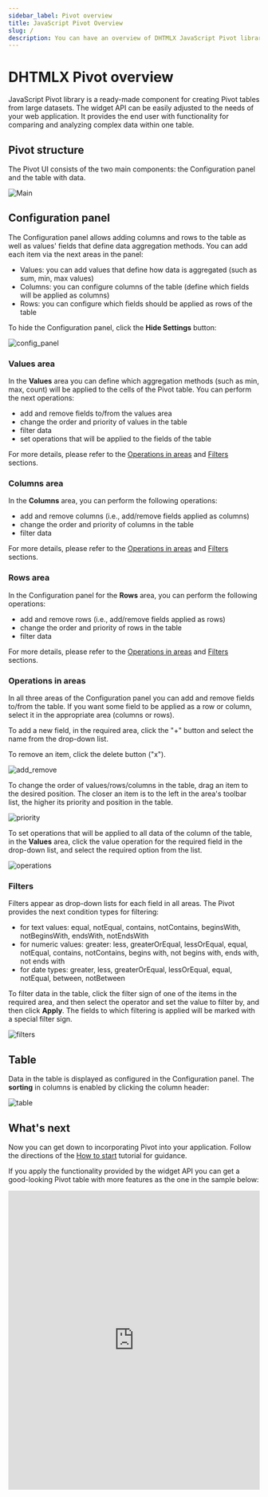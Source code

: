 ```yaml
---
sidebar_label: Pivot overview
title: JavaScript Pivot Overview
slug: /
description: You can have an overview of DHTMLX JavaScript Pivot library in the documentation. Browse developer guides and API reference, try out code examples and live demos, and download a free 30-day evaluation version of DHTMLX Pivot.
---
```


# DHTMLX Pivot overview

JavaScript Pivot library is a ready-made component for creating Pivot tables from large datasets. The widget API can be easily adjusted to the needs of your web application. It provides the end user with functionality for comparing and analyzing complex data within one table.

## Pivot structure­

The Pivot UI consists of the two main components: the Configuration panel and the table with data.

![Main](assets/pivot-main.png)

## Configuration panel

The Configuration panel allows adding columns and rows to the table as well as values' fields that define data aggregation methods. You can add each item via the next areas in the panel:

- Values: you can add values that define how data is aggregated (such as sum, min, max values)
- Columns: you can configure columns of the table (define which fields will be applied as columns)
- Rows: you can configure which fields should be applied as rows of the table

To hide the Configuration panel, click the **Hide Settings** button:

![config_panel](assets/config_panel.png)

### Values area

In the **Values** area you can define which aggregation methods (such as min, max, count) will be applied to the cells of the Pivot table. You can perform the next operations:

- add and remove fields to/from the values area
- change the order and priority of values in the table
- filter data
- set operations that will be applied to the fields of the table

For more details, please refer to the [Operations in areas](#operations-in-areas) and [Filters](#filters) sections.

### Columns area

In the **Columns** area, you can perform the following operations:

- add and remove columns (i.e., add/remove fields applied as columns)
- change the order and priority of columns in the table
- filter data

For more details, please refer to the [Operations in areas](#operations-in-areas) and [Filters](#filters) sections.

### Rows area

In the Configuration panel for the **Rows** area, you can perform the following operations:

- add and remove rows (i.e., add/remove fields applied as rows)
- change the order and priority of rows in the table
- filter data

For more details, please refer to the [Operations in areas](#operations-in-areas) and [Filters](#filters) sections.

### Operations in areas

In all three areas of the Configuration panel you can add and remove fields to/from the table. If you want some field to be applied as a row or column, select it in the appropriate area (columns or rows).

To add a new field, in the required area, click the "+" button and select the name from the drop-down list. 

To remove an item, click the delete button ("x").

![add_remove](assets/add_remove.png)

To change the order of values/rows/columns in the table, drag an item to the desired position. The closer an item is to the left in the area's toolbar list, the higher its priority and position in the table.

![priority](assets/priority.png)

To set operations that will be applied to all data of the column of the table, in the **Values** area, click the value operation for the required field in the drop-down list, and select the required option from the list.

![operations](assets/operations.png)

### Filters

Filters appear as drop-down lists for each field in all areas. The Pivot provides the next condition types for filtering:

- for text values: equal, notEqual, contains, notContains, beginsWith, notBeginsWith, endsWith, notEndsWith  
- for numeric values: greater: less, greaterOrEqual, lessOrEqual, equal,	notEqual, contains, notContains, begins with, not begins with, ends with, not ends with  
- for date types: greater, less, greaterOrEqual, lessOrEqual, equal, notEqual, between, notBetween

To filter data in the table, click the filter sign of one of the items in the required area, and then select the operator and set the value to filter by, and then click **Apply**. The fields to which filtering is applied will be marked with a special filter sign.

![filters](assets/filter.png)

## Table

Data in the table is displayed as configured in the Configuration panel. The **sorting** in columns is enabled by clicking the column header:

![table](assets/table.png)

## What's next

Now you can get down to incorporating Pivot into your application. Follow the directions of the [How to start](./how-to-start) tutorial for guidance.

If you apply the functionality provided by the widget API you can get a good-looking Pivot table with more features as the one in the sample below:

<iframe src="https://snippet.dhtmlx.com/4cm4asbd?mode=result" frameborder="0" class="snippet_iframe" width="100%" height="600"></iframe> 
